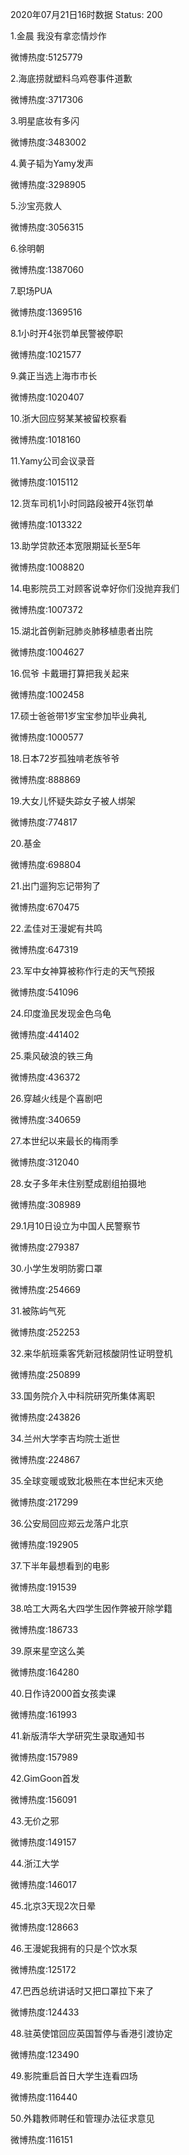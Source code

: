 2020年07月21日16时数据
Status: 200

1.金晨 我没有拿恋情炒作

微博热度:5125779

2.海底捞就塑料乌鸡卷事件道歉

微博热度:3717306

3.明星底妆有多闪

微博热度:3483002

4.黄子韬为Yamy发声

微博热度:3298905

5.沙宝亮救人

微博热度:3056315

6.徐明朝

微博热度:1387060

7.职场PUA

微博热度:1369516

8.1小时开4张罚单民警被停职

微博热度:1021577

9.龚正当选上海市市长

微博热度:1020407

10.浙大回应努某某被留校察看

微博热度:1018160

11.Yamy公司会议录音

微博热度:1015112

12.货车司机1小时同路段被开4张罚单

微博热度:1013322

13.助学贷款还本宽限期延长至5年

微博热度:1008820

14.电影院员工对顾客说幸好你们没抛弃我们

微博热度:1007372

15.湖北首例新冠肺炎肺移植患者出院

微博热度:1004627

16.侃爷 卡戴珊打算把我关起来

微博热度:1002458

17.硕士爸爸带1岁宝宝参加毕业典礼

微博热度:1000577

18.日本72岁孤独啃老族爷爷

微博热度:888869

19.大女儿怀疑失踪女子被人绑架

微博热度:774817

20.基金

微博热度:698804

21.出门遛狗忘记带狗了

微博热度:670475

22.孟佳对王漫妮有共鸣

微博热度:647319

23.军中女神算被称作行走的天气预报

微博热度:541096

24.印度渔民发现金色乌龟

微博热度:441402

25.乘风破浪的铁三角

微博热度:436372

26.穿越火线是个喜剧吧

微博热度:340659

27.本世纪以来最长的梅雨季

微博热度:312040

28.女子多年未住别墅成剧组拍摄地

微博热度:308989

29.1月10日设立为中国人民警察节

微博热度:279387

30.小学生发明防雾口罩

微博热度:254669

31.被陈屿气死

微博热度:252253

32.来华航班乘客凭新冠核酸阴性证明登机

微博热度:250899

33.国务院介入中科院研究所集体离职

微博热度:243826

34.兰州大学李吉均院士逝世

微博热度:224867

35.全球变暖或致北极熊在本世纪末灭绝

微博热度:217299

36.公安局回应郑云龙落户北京

微博热度:192905

37.下半年最想看到的电影

微博热度:191539

38.哈工大两名大四学生因作弊被开除学籍

微博热度:186733

39.原来星空这么美

微博热度:164280

40.日作诗2000首女孩卖课

微博热度:161993

41.新版清华大学研究生录取通知书

微博热度:157989

42.GimGoon首发

微博热度:156091

43.无价之邪

微博热度:149157

44.浙江大学

微博热度:146017

45.北京3天现2次日晕

微博热度:128663

46.王漫妮我拥有的只是个饮水泵

微博热度:125172

47.巴西总统讲话时又把口罩拉下来了

微博热度:124433

48.驻英使馆回应英国暂停与香港引渡协定

微博热度:123490

49.影院重启首日大学生连看四场

微博热度:116440

50.外籍教师聘任和管理办法征求意见

微博热度:116151


